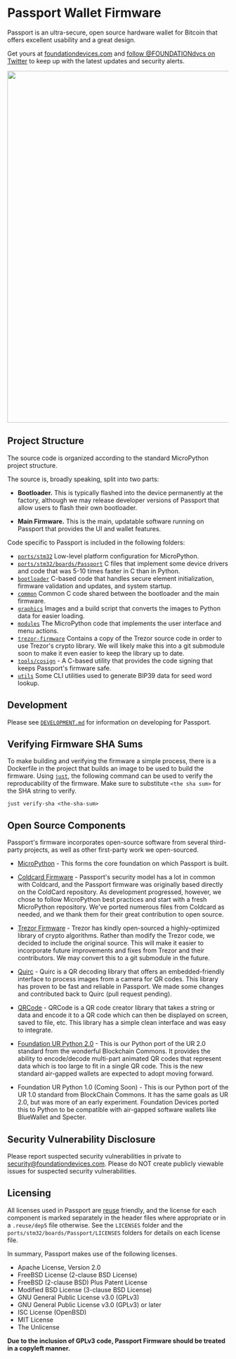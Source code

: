 # Passport Wallet Firmware

Passport is an ultra-secure, open source hardware wallet for Bitcoin that offers excellent usability and a great design.

Get yours at [foundationdevices.com](https://foundationdevices.com) and [follow @FOUNDATIONdvcs on Twitter](https://twitter.com/FOUNDATIONdvcs) to keep up with the latest updates and security alerts.

<img src="https://user-images.githubusercontent.com/62639971/100824536-2ed61a00-340b-11eb-9283-46174164bc84.jpg" width="800"/>

## Project Structure

The source code is organized according to the standard MicroPython project structure.

The source is, broadly speaking, split into two parts:

-   **Bootloader.** This is typically flashed into the device permanently at the factory, although we may release developer versions of Passport that allow users to flash their own bootloader.

-   **Main Firmware.** This is the main, updatable software running on Passport that provides the UI and wallet features.

Code specific to Passport is included in the following folders:

-   [`ports/stm32`](ports/stm32) Low-level platform configuration for MicroPython.
-   [`ports/stm32/boards/Passport`](ports/stm32/boards/Passport) C files that implement some device drivers and code that was 5-10 times faster in C than in Python.
-   [`bootloader`](ports/stm32/boards/Passport/bootloader) C-based code that handles secure element initialization, firmware validation and updates, and system startup.
-   [`common`](ports/stm32/boards/Passport/common) Common C code shared between the bootloader and the main firmware.
-   [`graphics`](ports/stm32/boards/Passport/graphics) Images and a build script that converts the images to Python data for easier loading.
-   [`modules`](ports/stm32/boards/Passport/modules) The MicroPython code that implements the user interface and menu actions.
-   [`trezor-firmware`](ports/stm32/boards/Passport/trezor-firmware) Contains a copy of the Trezor source code in order to use Trezor's crypto library. We will likely make this into a git submodule soon to make it even easier to keep the library up to date.
-   [`tools/cosign`](ports/stm32/boards/Passport/tools/cosign) - A C-based utility that provides the code signing that keeps Passport's firmware safe.
-   [`utils`](ports/stm32/boards/Passport/utils) Some CLI utilities used to generate BIP39 data for seed word lookup.

## Development

Please see [`DEVELOPMENT.md`](https://github.com/Foundation-Devices/passport/blob/main/DEVELOPMENT.md) for information on developing for Passport.

## Verifying Firmware SHA Sums

To make building and verifying the firmware a simple process, there is a Dockerfile in the project that builds an image to be used to build the firmware. Using [`just`](https://github.com/casey/just), the following command can be used to verify the reproducability of the firmware. Make sure to substitute `<the sha sum>` for the SHA string to verify.

```shell
just verify-sha <the-sha-sum>
```

## Open Source Components

Passport's firmware incorporates open-source software from several third-party projects, as well as other first-party work we open-sourced.

-   [MicroPython](https://github.com/micropython/micropython) - This forms the core foundation on which Passport is built.

-   [Coldcard Firmware](https://github.com/Coldcard/firmware) - Passport's security model has a lot in common with Coldcard, and the Passport firmware was originally based directly on the ColdCard repository. As development progressed, however, we chose to follow MicroPython best practices and start with a fresh MicroPython repository. We've ported numerous files from Coldcard as needed, and we thank them for their great contribution to open source.

-   [Trezor Firmware](https://github.com/trezor/trezor-firmware) - Trezor has kindly open-sourced a highly-optimized library of crypto algorithms. Rather than modify the Trezor code, we decided to include the original source. This will make it easier to incorporate future improvements and fixes from Trezor and their contributors. We may convert this to a git submodule in the future.

-   [Quirc](https://github.com/dlbeer/quirc) - Quirc is a QR decoding library that offers an embedded-friendly interface to process images from a camera for QR codes. This library has proven to be fast and reliable in Passport. We made some changes and contributed back to Quirc (pull request pending).

-   [QRCode](https://github.com/ricmoo/QRCode) - QRCode is a QR code creator library that takes a string or data and encode it to a QR code which can then be displayed on screen, saved to file, etc. This library has a simple clean interface and was easy to integrate.

-   [Foundation UR Python 2.0](https://github.com/Foundation-Devices/foundation-ur-py) - This is our Python port of the UR 2.0 standard from the wonderful Blockchain Commons. It provides the ability to encode/decode multi-part animated QR codes that represent data which is too large to fit in a single QR code. This is the new standard air-gapped wallets are expected to adopt moving forward.

-   Foundation UR Python 1.0 (Coming Soon) - This is our Python port of the UR 1.0 standard from BlockChain Commons. It has the same goals as UR 2.0, but was more of an early experiment. Foundation Devices ported this to Python to be compatible with air-gapped software wallets like BlueWallet and Specter.

## Security Vulnerability Disclosure
Please report suspected security vulnerabilities in private to security@foundationdevices.com. Please do NOT create publicly viewable issues for suspected security vulnerabilities.

## Licensing

All licenses used in Passport are [reuse](https://reuse.software/) friendly, and the license for each component is marked separately in the header files where appropriate or in a `.reuse/dep5` file otherwise. See the `LICENSES` folder and the
`ports/stm32/boards/Passport/LICENSES` folders for details on each license file.

In summary, Passport makes use of the following licenses.

- Apache License, Version 2.0
- FreeBSD License (2-clause BSD License)
- FreeBSD (2-clause BSD) Plus Patent License
- Modified BSD License (3-clause BSD License)
- GNU General Public License v3.0 (GPLv3)
- GNU General Public License v3.0 (GPLv3) or later
- ISC License (OpenBSD)
- MIT License
- The Unlicense

**Due to the inclusion of GPLv3 code, Passport Firmware should be treated in a copyleft manner.**
